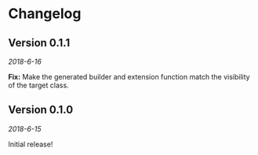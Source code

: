 Changelog
=========

Version 0.1.1
----------------------------

_2018-6-16_

**Fix:** Make the generated builder and extension function match the visibility of the target class.

Version 0.1.0
----------------------------

_2018-6-15_

Initial release!
